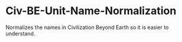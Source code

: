 # Civ-BE-Unit-Name-Normalization
Normalizes the names in Civilization Beyond Earth so it is easier to understand.
